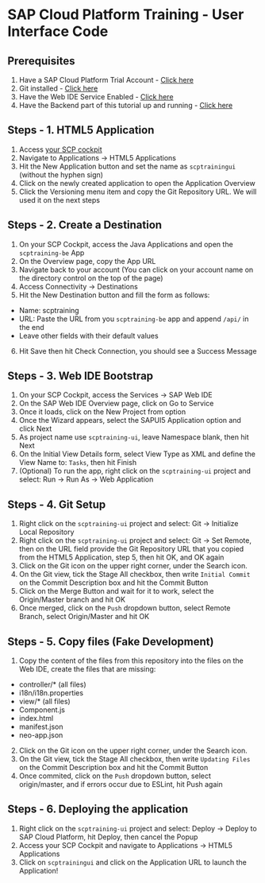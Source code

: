 # SAP Cloud Platform Training - User Interface Code

## Prerequisites
1. Have a SAP Cloud Platform Trial Account - [Click here](https://cloudplatform.sap.com/index.html)
2. Git installed - [Click here](https://git-scm.com/downloads)
3. Have the Web IDE Service Enabled - [Click here](https://account.hanatrial.ondemand.com/cockpit#/acc/service/webide/overview) 
4. Have the Backend part of this tutorial up and running - [Click here](https://github.com/frankrafael/scptraining-be)

## Steps - 1. HTML5 Application
1. Access [your SCP cockpit](https://account.hanatrial.ondemand.com/cockpit)
2. Navigate to Applications -> HTML5 Applications
3. Hit the New Application button and set the name as `scptrainingui` (without the hyphen sign)
4. Click on the newly created application to open the Application Overview
5. Click the Versioning menu item and copy the Git Repository URL. We will used it on the next steps

## Steps - 2. Create a Destination
1. On your SCP Cockpit, access the Java Applications and open the `scptraining-be` App
2. On the Overview page, copy the App URL
3. Navigate back to your account (You can click on your account name on the directory control on the top of the page)
4. Access Connectivity -> Destinations
5. Hit the New Destination button and fill the form as follows:
- Name: scptraining
- URL: Paste the URL from you `scptraining-be` app and append `/api/` in the end
- Leave other fields with their default values
6. Hit Save then hit Check Connection, you should see a Success Message

## Steps - 3. Web IDE Bootstrap
1. On your SCP Cockpit, access the Services -> SAP Web IDE
2. On the SAP Web IDE Overview page, click on Go to Service
3. Once it loads, click on the New Project from option
4. Once the Wizard appears, select the SAPUI5 Application option and click Next
5. As project name use `scptraining-ui`, leave Namespace blank, then hit Next
6. On the Initial View Details form, select View Type as XML and define the View Name to: `Tasks`, then hit Finish
7. (Optional) To run the app, right click on the `scptraining-ui` project and select: Run -> Run As -> Web Application

## Steps - 4. Git Setup
1. Right click on the `scptraining-ui` project and select: Git -> Initialize Local Repository
2. Right click on the `scptraining-ui` project and select: Git -> Set Remote, then on the URL field provide the Git Repository URL that you copied from the HTML5 Application, step 5, then hit OK, and OK again
3. Click on the Git icon on the upper right corner, under the Search icon.
4. On the Git view, tick the Stage All checkbox, then write `Initial Commit` on the Commit Description box and hit the Commit Button
5. Click on the Merge Button and wait for it to work, select the Origin/Master branch and hit OK
6. Once merged, click on the `Push` dropdown button, select Remote Branch, select Origin/Master and hit OK

## Steps - 5. Copy files (Fake Development)
1. Copy the content of the files from this repository into the files on the Web IDE, create the files that are missing:
 - controller/* (all files)
 - i18n/i18n.properties
 - view/* (all files)
 - Component.js
 - index.html
 - manifest.json
 - neo-app.json
2. Click on the Git icon on the upper right corner, under the Search icon.
3. On the Git view, tick the Stage All checkbox, then write `Updating Files` on the Commit Description box and hit the Commit Button
4. Once commited, click on the `Push` dropdown button, select origin/master, and if errors occur due to ESLint, hit Push again

## Steps - 6. Deploying the application
1. Right click on the `scptraining-ui` project and select: Deploy -> Deploy to SAP Cloud Platform, hit Deploy, then cancel the Popup
2. Access your SCP Cockpit and navigate to Applications -> HTML5 Applications
3. Click on `scptrainingui` and click on the Application URL to launch the Application!